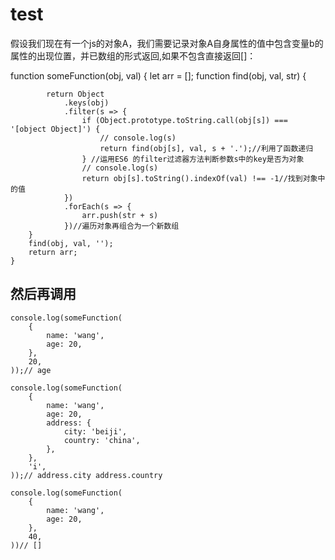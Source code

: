 # test
假设我们现在有一个js的对象A，我们需要记录对象A自身属性的值中包含变量b的属性的出现位置，并已数组的形式返回,如果不包含直接返回[]：


  function someFunction(obj, val) {
        let arr = [];
        function find(obj, val, str) {

            return Object
                .keys(obj)
                .filter(s => {
                    if (Object.prototype.toString.call(obj[s]) === '[object Object]') {
                        // console.log(s)
                        return find(obj[s], val, s + '.');//利用了函数递归
                    } //运用ES6 的filter过滤器方法判断参数s中的key是否为对象
                    // console.log(s)
                    return obj[s].toString().indexOf(val) !== -1//找到对象中的值
                })
                .forEach(s => {
                    arr.push(str + s)
                })//遍历对象再组合为一个新数组
        }
        find(obj, val, '');
        return arr;
    }
    
## 然后再调用
    console.log(someFunction(
        {
            name: 'wang',
            age: 20,
        },
        20,
    ));// age

    console.log(someFunction(
        {
            name: 'wang',
            age: 20,
            address: {
                city: 'beiji',
                country: 'china',
            },
        },
        'i',
    ));// address.city address.country

    console.log(someFunction(
        {
            name: 'wang',
            age: 20,
        },
        40,
    ))// []
